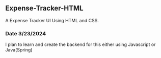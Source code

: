 ## Expense-Tracker-HTML

A Expense Tracker UI Using HTML and CSS.

### Date 3/23/2024
I plan to learn and create the backend for this either using Javascript or Java(Spring)
